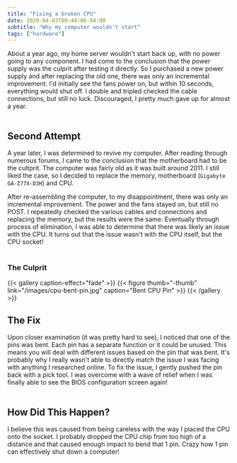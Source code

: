 ```yaml
---
title: "Fixing a broken CPU"
date: 2020-04-03T00:44:06-04:00
subtitle: "Why my computer wouldn't start"
tags: ["hardware"]
---
```


About a year ago, my home server wouldn't start back up, with no power going to any component. I had come to the conclusion that the power supply was the culprit after testing it directly. So I purchased a new power supply and after replacing the old one, there was only an incremental improvement. I'd initially see the fans power on, but within 10 seconds, everything would shut off. I double and tripled checked the cable connections, but still no luck. Discouraged, I pretty much gave up for almost a year.  
&nbsp;

## Second Attempt
A year later, I was determined to revive my computer. After reading through numerous forums, I came to the conclusion that the motherboard had to be the cultprit. The computer was fairly old as it was built around 2011. I still liked the case, so I decided to replace the memory, motherboard (`Gigabyte GA-Z77X-D3H`) and CPU.  

After re-assembling the computer, to my disappointment, there was only an incremental improvement. The power and the fans stayed on, but still no POST. I repeatedly checked the various cables and connections and replacing the memory, but the results were the same. Eventually through process of elimination, I was able to determine that there was likely an issue with the CPU. It turns out that the issue wasn't with the CPU itself, but the CPU socket!  
&nbsp;

### The Culprit
{{< gallery caption-effect="fade" >}}
  {{< figure thumb="-thumb" link="/images/cpu-bent-pin.jpg" caption="Bent CPU Pin" >}}
{{< /gallery >}}
&nbsp;

## The Fix
Upon closer examination (it was pretty hard to see), I noticed that one of the pins was bent. Each pin has a separate function or it could be unused. This means you will deal with different issues based on the pin that was bent. It's probably why I really wasn't able to directly match the issue I was facing with anything I researched online. To fix the issue, I gently pushed the pin back with a pick tool. I was overcome with a wave of relief when I was finally able to see the BIOS configuration screen again!  
&nbsp;

## How Did This Happen?
I believe this was caused from being careless with the way I placed the CPU onto the socket. I probably dropped the CPU chip from too high of a distance and that caused enough impact to bend that 1 pin. Crazy how 1 pin can effectively shut down a computer!